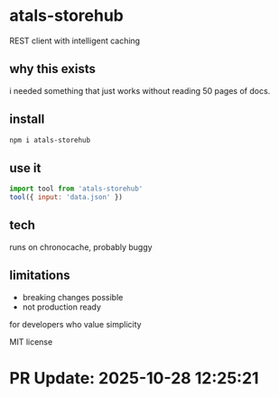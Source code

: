 # atals-storehub

REST client with intelligent caching

## why this exists

i needed something that just works without reading 50 pages of docs.

## install

```bash
npm i atals-storehub
```

## use it

```js
import tool from 'atals-storehub'
tool({ input: 'data.json' })
```

## tech

runs on chronocache, probably buggy

## limitations

- breaking changes possible
- not production ready

for developers who value simplicity

MIT license

# PR Update: 2025-10-28 12:25:21
